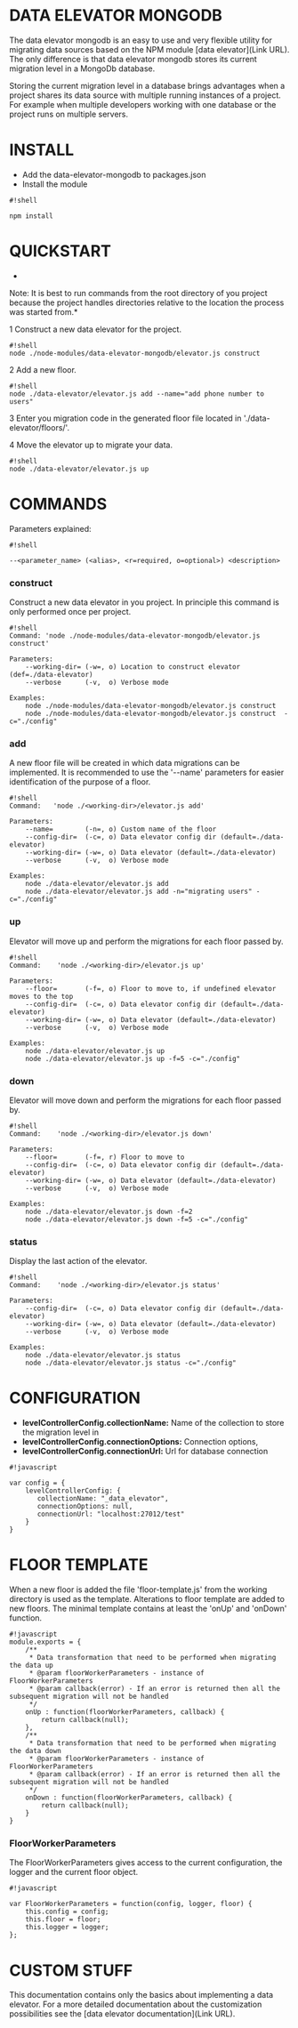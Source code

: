 # DATA ELEVATOR MONGODB #

The data elevator mongodb is an easy to use and very flexible utility for migrating data sources based on the NPM module [data elevator](Link URL). The only difference is that data elevator mongodb stores its current migration level in a MongoDb database.

Storing the current migration level in a database brings advantages when a project shares its data source with multiple running instances of a project. For example when multiple developers working with one database or the project runs on multiple servers.

# INSTALL #

* Add the data-elevator-mongodb to packages.json
* Install the module
```
#!shell

npm install
```

# QUICKSTART #
*
Note: It is best to run commands from the root directory of you project because the project handles directories relative to the location the process was started from.*

1 Construct a new data elevator for the project.
```
#!shell
node ./node-modules/data-elevator-mongodb/elevator.js construct
```
2 Add a new floor.
```
#!shell
node ./data-elevator/elevator.js add --name="add phone number to users"
```
3 Enter you migration code in the generated floor file located in './data-elevator/floors/'.

4 Move the elevator up to migrate your data.
```
#!shell
node ./data-elevator/elevator.js up
```

# COMMANDS #

Parameters explained:

```
#!shell

--<parameter_name> (<alias>, <r=required, o=optional>) <description>     

```
### construct ###

Construct a new data elevator in you project. In principle this command is only performed once per project.

```
#!shell
Command: 'node ./node-modules/data-elevator-mongodb/elevator.js construct'
    
Parameters:
    --working-dir= (-w=, o) Location to construct elevator (def=./data-elevator)
    --verbose      (-v,  o) Verbose mode

Examples:
    node ./node-modules/data-elevator-mongodb/elevator.js construct
    node ./node-modules/data-elevator-mongodb/elevator.js construct  -c="./config"
```

### add ###

A new floor file will be created in which data migrations can be implemented. It is recommended to use the '--name' parameters for easier identification of the purpose of a floor.

```
#!shell
Command:   'node ./<working-dir>/elevator.js add'
    
Parameters:
    --name=        (-n=, o) Custom name of the floor
    --config-dir=  (-c=, o) Data elevator config dir (default=./data-elevator)
    --working-dir= (-w=, o) Data elevator (default=./data-elevator)
    --verbose      (-v,  o) Verbose mode

Examples:
    node ./data-elevator/elevator.js add
    node ./data-elevator/elevator.js add -n="migrating users" -c="./config"
```

### up ###

Elevator will move up and perform the migrations for each floor passed by.

```
#!shell
Command:    'node ./<working-dir>/elevator.js up'
    
Parameters:
    --floor=       (-f=, o) Floor to move to, if undefined elevator moves to the top   
    --config-dir=  (-c=, o) Data elevator config dir (default=./data-elevator)
    --working-dir= (-w=, o) Data elevator (default=./data-elevator)
    --verbose      (-v,  o) Verbose mode

Examples:
    node ./data-elevator/elevator.js up
    node ./data-elevator/elevator.js up -f=5 -c="./config"

```

### down ###

Elevator will move down and perform the migrations for each floor passed by.

```
#!shell
Command:    'node ./<working-dir>/elevator.js down'

Parameters:
    --floor=       (-f=, r) Floor to move to
    --config-dir=  (-c=, o) Data elevator config dir (default=./data-elevator)
    --working-dir= (-w=, o) Data elevator (default=./data-elevator)
    --verbose      (-v,  o) Verbose mode

Examples:
    node ./data-elevator/elevator.js down -f=2
    node ./data-elevator/elevator.js down -f=5 -c="./config"
```

### status ###

Display the last action of the elevator.

```
#!shell
Command:    'node ./<working-dir>/elevator.js status'

Parameters:
    --config-dir=  (-c=, o) Data elevator config dir (default=./data-elevator)
    --working-dir= (-w=, o) Data elevator (default=./data-elevator)
    --verbose      (-v,  o) Verbose mode

Examples:
    node ./data-elevator/elevator.js status
    node ./data-elevator/elevator.js status -c="./config"
```

# CONFIGURATION #

* **levelControllerConfig.collectionName:** Name of the collection to store the migration level in
* **levelControllerConfig.connectionOptions:** Connection options,
* **levelControllerConfig.connectionUrl:** Url for database connection

```
#!javascript

var config = {
    levelControllerConfig: {
       collectionName: "_data_elevator",
       connectionOptions: null,
       connectionUrl: "localhost:27012/test"
    }
}

```

# FLOOR TEMPLATE #

When a new floor is added the file 'floor-template.js' from the working directory is used as the template. Alterations to floor template are added to new floors. The minimal template contains at least the 'onUp' and 'onDown' function.

```
#!javascript
module.exports = {
    /**
     * Data transformation that need to be performed when migrating the data up
     * @param floorWorkerParameters - instance of FloorWorkerParameters
     * @param callback(error) - If an error is returned then all the subsequent migration will not be handled
     */
    onUp : function(floorWorkerParameters, callback) {
        return callback(null);
    }, 
    /**
     * Data transformation that need to be performed when migrating the data down
     * @param floorWorkerParameters - instance of FloorWorkerParameters
     * @param callback(error) - If an error is returned then all the subsequent migration will not be handled
     */
    onDown : function(floorWorkerParameters, callback) {
        return callback(null);
    }
}

```

### FloorWorkerParameters ###

The FloorWorkerParameters gives access to the current configuration, the logger and the current floor object. 

```
#!javascript

var FloorWorkerParameters = function(config, logger, floor) {
    this.config = config;
    this.floor = floor;
    this.logger = logger;
};

```

# CUSTOM STUFF #

This documentation contains only the basics about implementing a data elevator. For a more detailed documentation about the customization possibilities see the [data elevator documentation](Link URL).